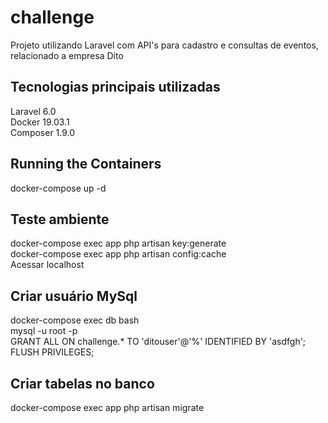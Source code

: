 # challenge
Projeto utilizando Laravel com API's para cadastro e consultas de eventos, relacionado a empresa Dito

## Tecnologias principais utilizadas
Laravel 6.0  
Docker 19.03.1  
Composer 1.9.0  

## Running the Containers
docker-compose up -d  

## Teste ambiente
docker-compose exec app php artisan key:generate  
docker-compose exec app php artisan config:cache  
Acessar localhost

## Criar usuário MySql
docker-compose exec db bash  
mysql -u root -p  
GRANT ALL ON challenge.* TO 'ditouser'@'%' IDENTIFIED BY 'asdfgh';  
FLUSH PRIVILEGES;  

## Criar tabelas no banco
docker-compose exec app php artisan migrate  